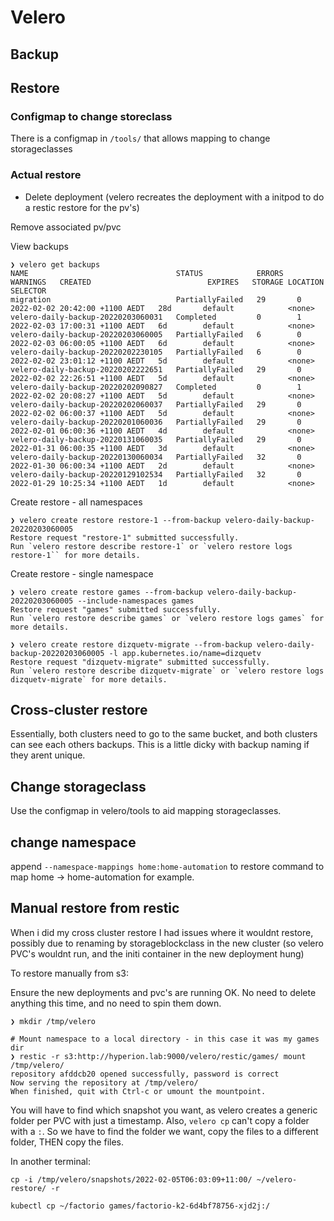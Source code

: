 # Velero

## Backup

## Restore


### Configmap to change storeclass

There is a configmap in `/tools/` that allows mapping to change storageclasses

### Actual restore

* Delete deployment
(velero recreates the deployment with a initpod to do a restic restore for the pv's)

Remove associated pv/pvc

View backups
```
❯ velero get backups
NAME                                 STATUS            ERRORS   WARNINGS   CREATED                          EXPIRES   STORAGE LOCATION   SELECTOR
migration                            PartiallyFailed   29       0          2022-02-02 20:42:00 +1100 AEDT   28d       default            <none>
velero-daily-backup-20220203060031   Completed         0        1          2022-02-03 17:00:31 +1100 AEDT   6d        default            <none>
velero-daily-backup-20220203060005   PartiallyFailed   6        0          2022-02-03 06:00:05 +1100 AEDT   6d        default            <none>
velero-daily-backup-20220202230105   PartiallyFailed   6        0          2022-02-02 23:01:12 +1100 AEDT   5d        default            <none>
velero-daily-backup-20220202222651   PartiallyFailed   29       0          2022-02-02 22:26:51 +1100 AEDT   5d        default            <none>
velero-daily-backup-20220202090827   Completed         0        1          2022-02-02 20:08:27 +1100 AEDT   5d        default            <none>
velero-daily-backup-20220202060037   PartiallyFailed   29       0          2022-02-02 06:00:37 +1100 AEDT   5d        default            <none>
velero-daily-backup-20220201060036   PartiallyFailed   29       0          2022-02-01 06:00:36 +1100 AEDT   4d        default            <none>
velero-daily-backup-20220131060035   PartiallyFailed   29       0          2022-01-31 06:00:35 +1100 AEDT   3d        default            <none>
velero-daily-backup-20220130060034   PartiallyFailed   32       0          2022-01-30 06:00:34 +1100 AEDT   2d        default            <none>
velero-daily-backup-20220129102534   PartiallyFailed   32       0          2022-01-29 10:25:34 +1100 AEDT   1d        default            <none>
```


Create restore - all namespaces
```
❯ velero create restore restore-1 --from-backup velero-daily-backup-20220203060005
Restore request "restore-1" submitted successfully.
Run `velero restore describe restore-1` or `velero restore logs restore-1`` for more details.
```


Create restore - single namespace
```
❯ velero create restore games --from-backup velero-daily-backup-20220203060005 --include-namespaces games
Restore request "games" submitted successfully.
Run `velero restore describe games` or `velero restore logs games` for more details.
```

```
❯ velero create restore dizquetv-migrate --from-backup velero-daily-backup-20220203060005 -l app.kubernetes.io/name=dizquetv
Restore request "dizquetv-migrate" submitted successfully.
Run `velero restore describe dizquetv-migrate` or `velero restore logs dizquetv-migrate` for more details.
```

## Cross-cluster restore

Essentially, both clusters need to go to the same bucket, and both clusters can see each others backups.
This is a little dicky with backup naming if they arent unique.

## Change storageclass

Use the configmap in velero/tools to aid mapping storageclasses.
## change namespace

append `--namespace-mappings home:home-automation` to restore command to map home -> home-automation for example.


## Manual restore from restic

When i did my cross cluster restore I had issues where it wouldnt restore, possibly due to renaming by storageblockclass in the new cluster (so velero PVC's wouldnt run, and the initi container in the new deployment hung)

To restore manually from s3:

Ensure the new deployments and pvc's are running OK.  No need to delete anything this time, and no need to spin them down.

```
❯ mkdir /tmp/velero

# Mount namespace to a local directory - in this case it was my games dir
❯ restic -r s3:http://hyperion.lab:9000/velero/restic/games/ mount /tmp/velero/
repository afddcb20 opened successfully, password is correct
Now serving the repository at /tmp/velero/
When finished, quit with Ctrl-c or umount the mountpoint.
```

You will have to find which snapshot you want, as velero creates a generic folder per PVC with just a timestamp.  Also, `velero cp` can't copy a folder with a `:`.  So we have to find the folder we want, copy the files to a different folder, THEN copy the files.

In another terminal:
```
cp -i /tmp/velero/snapshots/2022-02-05T06:03:09+11:00/ ~/velero-restore/ -r

kubectl cp ~/factorio games/factorio-k2-6d4bf78756-xjd2j:/


```